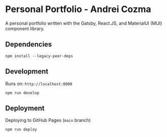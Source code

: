 # Personal Portfolio - Andrei Cozma

A personal portfolio written with the Gatsby, React.JS, and MaterialUI (MUI) component library.

## Dependencies

```
npm install --legacy-peer-deps
```

## Development

Runs on: `http://localhost:8000`

```
npm run develop
```

## Deployment

Deploying to GitHub Pages (`main` branch)

```
npm run deploy
```